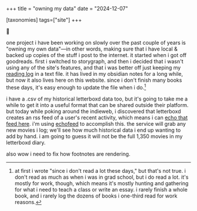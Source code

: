 +++
title = "owning my data" 
date = "2024-12-07"

[taxonomies] 
tags=["site"]
+++

<span class="og">📝</span>

one project i have been working on slowly over the past couple of years is "owning my own data"—in other words, making sure that i have local & backed up copies of the stuff i post to the internet. it started when i got off goodreads. first i switched to storygraph, and then i decided that i wasn't using any of the site's features, and that i was better off just keeping my [reading log](../readinglog) in a text file. it has lived in my obsidian notes for a long while, but now it also lives here on this website. since i don't finish many books these days, it's easy enough to update the file when i do.[^1] 

i have a .csv of my historical letterboxd data too, but it's going to take me a while to get it into a useful format that can be shared outside their platform. but today while poking around the indieweb, i discovered that letterboxd creates an rss feed of a user's recent activity, which means i can [echo that feed here](../log). i'm using [echofeed](https://echofeed.app) to accomplish this. the service will grab any new movies i log; we'll see how much historical data i end up wanting to add by hand. i am going to guess it will not be the full 1,350 movies in my letterboxd diary. 

also wow i need to fix how footnotes are rendering. 

[^1]: at first i wrote "since i don't read a lot these days," but that's not true. i don't read as much as when i was in grad school, but i do read a lot. it's mostly for work, though, which means it's mostly hunting and gathering for what i need to teach a class or write an essay. i rarely finish a whole book, and i rarely log the dozens of books i one-third read for work reasons.
